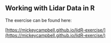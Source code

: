 ## Working with Lidar Data in R

The exercise can be found here:

[https://mickeycampbell.github.io/lidR-exercise/](https://mickeycampbell.github.io/lidR-exercise/)
